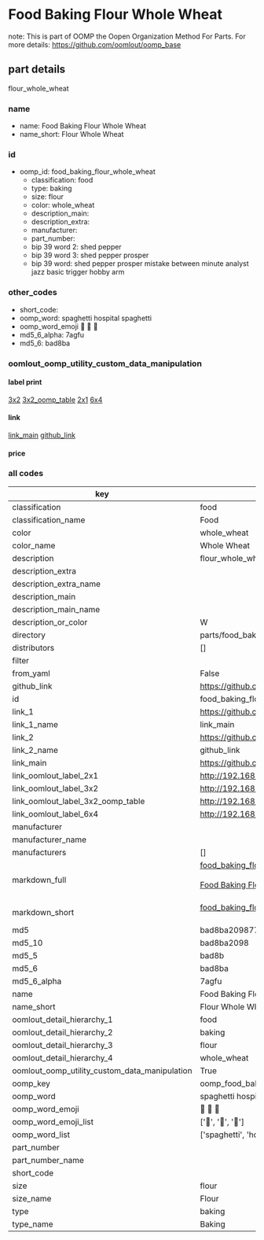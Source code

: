 # Food Baking Flour Whole Wheat  

note: This is part of OOMP the Oopen Organization Method For Parts. For more details: https://github.com/oomlout/oomp_base

##  part details



flour_whole_wheat

### name
* name: Food Baking Flour Whole Wheat
* name_short: Flour Whole Wheat
### id
* oomp_id: food_baking_flour_whole_wheat
  * classification: food
  * type: baking
  * size: flour
  * color: whole_wheat
  * description_main: 
  * description_extra: 
  * manufacturer: 
  * part_number: 
  * bip 39 word 2: shed pepper
  * bip 39 word 3: shed pepper prosper
  * bip 39 word: shed pepper prosper mistake between minute analyst jazz basic trigger hobby arm

### other_codes
* short_code: 
* oomp_word: spaghetti hospital spaghetti
* oomp_word_emoji :spaghetti: :hospital: :spaghetti:
* md5_6_alpha: 7agfu
* md5_6: bad8ba






### oomlout_oomp_utility_custom_data_manipulation
#### label print
[3x2](http://192.168.1.245:1112/?label=oomp%207agfu)
[3x2_oomp_table](http://192.168.1.107:1112/?label=oomp%207agfu)
[2x1](http://192.168.1.242:1112/?label=oomp%207agfu)
[6x4](http://192.168.1.55:1112/?label=oomp%207agfu)    

#### link

[link_main](https://github.com/oomlout/oomlout_oomp_current_version_messy/tree/main/parts/food_baking_flour_whole_wheat) [github_link](https://github.com/oomlout/oomlout_oomp_part_src/tree/main/parts/food_baking_flour_whole_wheat)                             

#### price







### all codes 
| key | value |  
| --- | --- |  
| classification | food |  
| classification_name | Food |  
| color | whole_wheat |  
| color_name | Whole Wheat |  
| description | flour_whole_wheat |  
| description_extra |  |  
| description_extra_name |  |  
| description_main |  |  
| description_main_name |  |  
| description_or_color | W  |  
| directory | parts/food_baking_flour_whole_wheat |  
| distributors | [] |  
| filter |  |  
| from_yaml | False |  
| github_link | https://github.com/oomlout/oomlout_oomp_part_src/tree/main/parts/food_baking_flour_whole_wheat |  
| id | food_baking_flour_whole_wheat |  
| link_1 | https://github.com/oomlout/oomlout_oomp_current_version_messy/tree/main/parts/food_baking_flour_whole_wheat |  
| link_1_name | link_main |  
| link_2 | https://github.com/oomlout/oomlout_oomp_part_src/tree/main/parts/food_baking_flour_whole_wheat |  
| link_2_name | github_link |  
| link_main | https://github.com/oomlout/oomlout_oomp_current_version_messy/tree/main/parts/food_baking_flour_whole_wheat |  
| link_oomlout_label_2x1 | http://192.168.1.242:1112/?label=oomp%207agfu |  
| link_oomlout_label_3x2 | http://192.168.1.245:1112/?label=oomp%207agfu |  
| link_oomlout_label_3x2_oomp_table | http://192.168.1.107:1112/?label=oomp%207agfu |  
| link_oomlout_label_6x4 | http://192.168.1.55:1112/?label=oomp%207agfu |  
| manufacturer |  |  
| manufacturer_name |  |  
| manufacturers | [] |  
| markdown_full | [food_baking_flour_whole_wheat](https://github.com/oomlout/oomlout_oomp_current_version_messy/tree/main/parts/food_baking_flour_whole_wheat)<br>[](https://github.com/oomlout/oomlout_oomp_current_version_messy/tree/main/parts/food_baking_flour_whole_wheat)<br>[Food Baking Flour Whole Wheat](https://github.com/oomlout/oomlout_oomp_current_version_messy/tree/main/parts/food_baking_flour_whole_wheat)<br><br> |  
| markdown_short | [food_baking_flour_whole_wheat](https://github.com/oomlout/oomlout_oomp_current_version_messy/tree/main/parts/food_baking_flour_whole_wheat)<br><br> |  
| md5 | bad8ba209877610a350ad8df5928be2a |  
| md5_10 | bad8ba2098 |  
| md5_5 | bad8b |  
| md5_6 | bad8ba |  
| md5_6_alpha | 7agfu |  
| name | Food Baking Flour Whole Wheat |  
| name_short | Flour Whole Wheat |  
| oomlout_detail_hierarchy_1 | food |  
| oomlout_detail_hierarchy_2 | baking |  
| oomlout_detail_hierarchy_3 | flour |  
| oomlout_detail_hierarchy_4 | whole_wheat |  
| oomlout_oomp_utility_custom_data_manipulation | True |  
| oomp_key | oomp_food_baking_flour_whole_wheat |  
| oomp_word | spaghetti hospital spaghetti |  
| oomp_word_emoji | :spaghetti: :hospital: :spaghetti: |  
| oomp_word_emoji_list | [':spaghetti:', ':hospital:', ':spaghetti:'] |  
| oomp_word_list | ['spaghetti', 'hospital', 'spaghetti'] |  
| part_number |  |  
| part_number_name |  |  
| short_code |  |  
| size | flour |  
| size_name | Flour |  
| type | baking |  
| type_name | Baking |  
